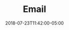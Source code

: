 ---
translationKey: "email"
title: "Email"
date: 2018-07-23T11:42:00-05:00
description: "envelope"
---